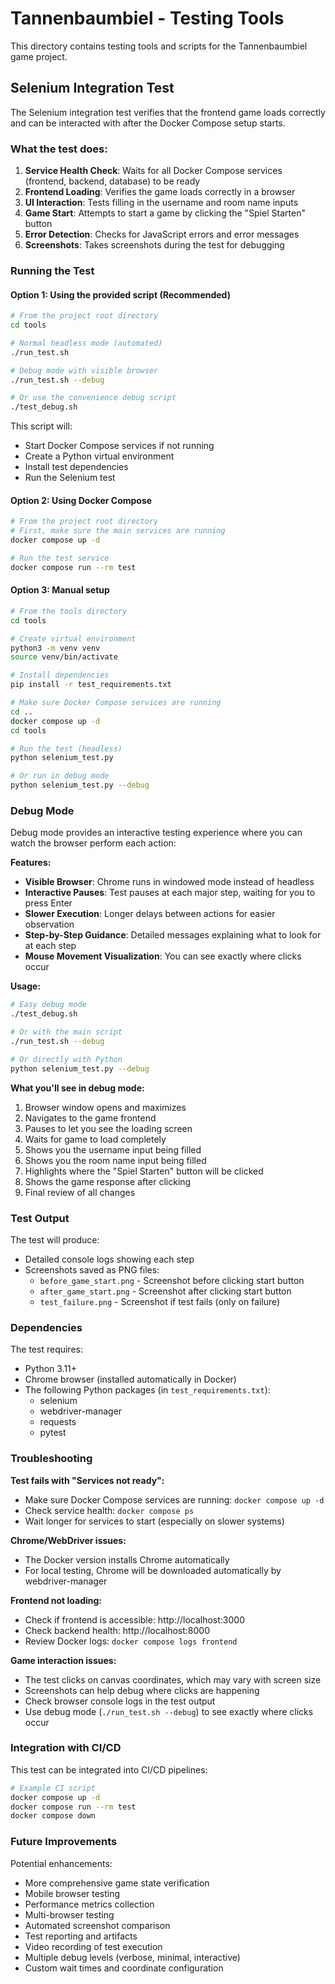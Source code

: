 # Tannenbaumbiel - Testing Tools

This directory contains testing tools and scripts for the Tannenbaumbiel game project.

## Selenium Integration Test

The Selenium integration test verifies that the frontend game loads correctly and can be interacted with after the Docker Compose setup starts.

### What the test does:

1. **Service Health Check**: Waits for all Docker Compose services (frontend, backend, database) to be ready
2. **Frontend Loading**: Verifies the game loads correctly in a browser
3. **UI Interaction**: Tests filling in the username and room name inputs
4. **Game Start**: Attempts to start a game by clicking the "Spiel Starten" button
5. **Error Detection**: Checks for JavaScript errors and error messages
6. **Screenshots**: Takes screenshots during the test for debugging

### Running the Test

#### Option 1: Using the provided script (Recommended)

```bash
# From the project root directory
cd tools

# Normal headless mode (automated)
./run_test.sh

# Debug mode with visible browser
./run_test.sh --debug

# Or use the convenience debug script
./test_debug.sh
```

This script will:

- Start Docker Compose services if not running
- Create a Python virtual environment
- Install test dependencies
- Run the Selenium test

#### Option 2: Using Docker Compose

```bash
# From the project root directory
# First, make sure the main services are running
docker compose up -d

# Run the test service
docker compose run --rm test
```

#### Option 3: Manual setup

```bash
# From the tools directory
cd tools

# Create virtual environment
python3 -m venv venv
source venv/bin/activate

# Install dependencies
pip install -r test_requirements.txt

# Make sure Docker Compose services are running
cd ..
docker compose up -d
cd tools

# Run the test (headless)
python selenium_test.py

# Or run in debug mode
python selenium_test.py --debug
```

### Debug Mode

Debug mode provides an interactive testing experience where you can watch the browser perform each action:

**Features:**

- **Visible Browser**: Chrome runs in windowed mode instead of headless
- **Interactive Pauses**: Test pauses at each major step, waiting for you to press Enter
- **Slower Execution**: Longer delays between actions for easier observation
- **Step-by-Step Guidance**: Detailed messages explaining what to look for at each step
- **Mouse Movement Visualization**: You can see exactly where clicks occur

**Usage:**

```bash
# Easy debug mode
./test_debug.sh

# Or with the main script
./run_test.sh --debug

# Or directly with Python
python selenium_test.py --debug
```

**What you'll see in debug mode:**

1. Browser window opens and maximizes
2. Navigates to the game frontend
3. Pauses to let you see the loading screen
4. Waits for game to load completely
5. Shows you the username input being filled
6. Shows you the room name input being filled
7. Highlights where the "Spiel Starten" button will be clicked
8. Shows the game response after clicking
9. Final review of all changes

### Test Output

The test will produce:

- Detailed console logs showing each step
- Screenshots saved as PNG files:
  - `before_game_start.png` - Screenshot before clicking start button
  - `after_game_start.png` - Screenshot after clicking start button
  - `test_failure.png` - Screenshot if test fails (only on failure)

### Dependencies

The test requires:

- Python 3.11+
- Chrome browser (installed automatically in Docker)
- The following Python packages (in `test_requirements.txt`):
  - selenium
  - webdriver-manager
  - requests
  - pytest

### Troubleshooting

**Test fails with "Services not ready":**

- Make sure Docker Compose services are running: `docker compose up -d`
- Check service health: `docker compose ps`
- Wait longer for services to start (especially on slower systems)

**Chrome/WebDriver issues:**

- The Docker version installs Chrome automatically
- For local testing, Chrome will be downloaded automatically by webdriver-manager

**Frontend not loading:**

- Check if frontend is accessible: http://localhost:3000
- Check backend health: http://localhost:8000
- Review Docker logs: `docker compose logs frontend`

**Game interaction issues:**

- The test clicks on canvas coordinates, which may vary with screen size
- Screenshots can help debug where clicks are happening
- Check browser console logs in the test output
- Use debug mode (`./run_test.sh --debug`) to see exactly where clicks occur

### Integration with CI/CD

This test can be integrated into CI/CD pipelines:

```bash
# Example CI script
docker compose up -d
docker compose run --rm test
docker compose down
```

### Future Improvements

Potential enhancements:

- More comprehensive game state verification
- Mobile browser testing
- Performance metrics collection
- Multi-browser testing
- Automated screenshot comparison
- Test reporting and artifacts
- Video recording of test execution
- Multiple debug levels (verbose, minimal, interactive)
- Custom wait times and coordinate configuration
